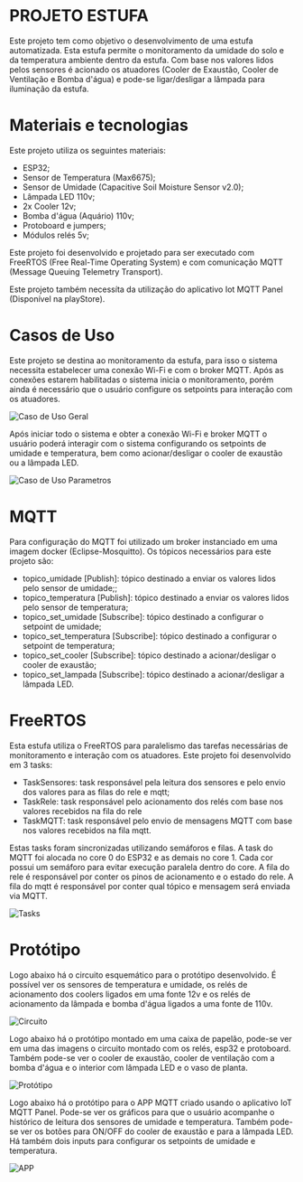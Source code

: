 # PROJETO ESTUFA

Este projeto tem como objetivo o desenvolvimento de uma estufa automatizada. Esta estufa permite o monitoramento da umidade do solo e da temperatura ambiente dentro da estufa. Com base nos valores lidos pelos sensores é acionado os atuadores (Cooler de Exaustão, Cooler de Ventilação e Bomba d'água) e pode-se ligar/desligar a lâmpada para iluminação da estufa.

# Materiais e tecnologias

Este projeto utiliza os seguintes materiais:

- ESP32;
- Sensor de Temperatura (Max6675);
- Sensor de Umidade (Capacitive Soil Moisture Sensor v2.0);
- Lâmpada LED 110v;
- 2x Cooler 12v;
- Bomba d'água (Aquário) 110v;
- Protoboard e jumpers;
- Módulos relés 5v;

Este projeto foi desenvolvido e projetado para ser executado com FreeRTOS (Free Real-Time Operating System) e com comunicação MQTT (Message Queuing Telemetry Transport).

Este projeto também necessíta da utilização do aplicativo Iot MQTT Panel (Disponível na playStore).

# Casos de Uso

Este projeto se destina ao monitoramento da estufa, para isso o sistema necessita estabelecer uma conexão Wi-Fi e com o broker MQTT. Após as conexões estarem habilitadas o sistema inicia o monitoramento, porém ainda é necessário que o usuário configure os setpoints para interação com os atuadores. 

![Caso de Uso Geral](docs/img/caso-uso-geral.png)

Após iniciar todo o sistema e obter a conexão Wi-Fi e broker MQTT o usuário poderá interagir com o sistema configurando os setpoints de umidade e temperatura, bem como acionar/desligar o cooler de exaustão ou a lâmpada LED.

![Caso de Uso Parametros](docs/img/caso-uso-parametros.png)

# MQTT

Para configuração do MQTT foi utilizado um broker instanciado em uma imagem docker (Eclipse-Mosquitto). Os tópicos necessários para este projeto são:

- topico_umidade [Publish]: tópico destinado a enviar os valores lidos pelo sensor de umidade;;
- topico_temperatura [Publish]: tópico destinado a enviar os valores lidos pelo sensor de temperatura;
- topico_set_umidade [Subscribe]: tópico destinado a configurar o setpoint de umidade;
- topico_set_temperatura [Subscribe]: tópico destinado a configurar o setpoint de temperatura;
- topico_set_cooler [Subscribe]: tópico destinado a acionar/desligar o cooler de exaustão;
- topico_set_lampada [Subscribe]: tópico destinado a acionar/desligar a lâmpada LED.

# FreeRTOS

Esta estufa utiliza o FreeRTOS para paralelismo das tarefas necessárias de monitoramento e interação com os atuadores. Este projeto foi desenvolvido em 3 tasks:

- TaskSensores: task responsável pela leitura dos sensores e pelo envio dos valores para as filas do rele e mqtt;
- TaskRele: task responsável pelo acionamento dos relés com base nos valores recebidos na fila do rele
- TaskMQTT: task responsável pelo envio de mensagens MQTT com base nos valores recebidos na fila mqtt.

Estas tasks foram sincronizadas utilizando semáforos e filas. A task do MQTT foi alocada no core 0 do ESP32 e as demais no core 1. Cada cor possui um semáforo para evitar execução paralela dentro do core.
A fila do rele é responsável por conter os pinos de acionamento e o estado do rele. A fila do mqtt é responsável por conter qual tópico e mensagem será enviada via MQTT.


![Tasks](docs/img/tasks.png)

# Protótipo

Logo abaixo há o circuito esquemático para o protótipo desenvolvido. É possível ver os sensores de temperatura e umidade, os relés de acionamento dos coolers ligados em uma fonte 12v e os relés de acionamento da lâmpada e bomba d'água ligados a uma fonte de 110v. 

![Circuito](docs/img/circuito.png)

Logo abaixo há o protótipo montado em uma caixa de papelão, pode-se ver em uma das imagens o circuito montado com os relés, esp32 e protoboard. Também pode-se ver o cooler de exaustão, cooler de ventilação com a bomba d'água e o interior com lâmpada LED e o vaso de planta. 

![Protótipo](docs/img/prototipo.png)

Logo abaixo há o protótipo para o APP MQTT criado usando o aplicativo IoT MQTT Panel. Pode-se ver os gráficos para que o usuário acompanhe o histórico de leitura dos sensores de umidade e temperatura. Também pode-se ver os botões para ON/OFF do cooler de exaustão e para a lâmpada LED. Há também dois inputs para configurar os setpoints de umidade e temperatura.

![APP](docs/img/app.jpeg)